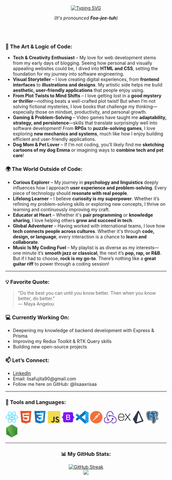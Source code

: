 <div align="center">
  <a href="https://git.io/typing-svg">
    <img src="https://readme-typing-svg.demolab.com?font=Fira+Code&weight=500&size=40&pause=1000&multiline=true&width=950&height=60&lines=Hello+World!+My+name+is+Lisa+Fujita+&color=D8DEE9&background=2E3440&center=true" 
    alt="Typing SVG" />
  </a>
  <br>
  <p><em>(It's pronounced <strong>Foo-jee-tuh</strong>)</em></p>
</div>

<br><br>

<h3>🌟 The Art & Logic of Code:</h3>
<ul>
  <li><strong>Tech & Creativity Enthusiast</strong> – My love for web development stems from my early days of blogging. Seeing how personal and visually appealing websites could be, I dived into <strong>HTML and CSS</strong>, setting the foundation for my journey into software engineering.</li>

  <li><strong>Visual Storyteller</strong> – I love creating digital experiences, from <strong>frontend interfaces</strong> to <strong>illustrations and designs</strong>. My artistic side helps me build <strong>aesthetic, user-friendly applications</strong> that people enjoy using.</li>

  <li><strong>From Plot Twists to Mind Shifts</strong> – I love getting lost in a <strong>good mystery or thriller</strong>—nothing beats a well-crafted plot twist! But when I’m not solving fictional mysteries, I love books that challenge my thinking—especially those on mindset, productivity, and personal growth.</li>

  <li><strong>Gaming & Problem-Solving</strong> – Video games have taught me <strong>adaptability, strategy, and persistence</strong>—skills that translate surprisingly well into software development! From <strong>RPGs</strong> to <strong>puzzle-solving games</strong>, I love exploring <strong>new mechanics and systems</strong>, much like how I enjoy building efficient and user-friendly applications.</li>  

  <li><strong>Dog Mom & Pet Lover</strong> – If I’m not coding, you’ll likely find me <strong>sketching cartoons of my dog Emma</strong> or imagining ways to <strong>combine tech and pet care</strong>!</li>  
</ul>


<h3>🌍 The World Outside of Code:</h3>
<ul>
  <li><strong>Curious Explorer</strong> – My journey in <strong>psychology and linguistics</strong> deeply influences how I approach <strong>user experience and problem-solving</strong>. Every piece of technology should <strong>resonate with real people</strong>.</li>
  
  <li><strong>Lifelong Learner</strong> – I believe <strong>curiosity is my superpower</strong>. Whether it’s refining my problem-solving skills or exploring new concepts, I thrive on learning and continuously improving my craft.</li>
  
  <li><strong>Educator at Heart</strong> – Whether it's <strong>pair programming</strong> or <strong>knowledge sharing</strong>, I love helping others <strong>grow and succeed in tech</strong>.</li>
  
  <li><strong>Global Adventurer</strong> – Having worked with international teams, I love how <strong>tech connects people across cultures</strong>. Whether it's through <strong>code, design, or language</strong>, every interaction is a chance to <strong>learn and collaborate</strong>.</li>
  
  <li><strong>Music Is My Coding Fuel</strong> – My playlist is as diverse as my interests—one minute it’s <strong>smooth jazz or classical</strong>, the next it’s <strong>pop, rap, or R&B</strong>. But if I had to choose, <strong>rock is my go-to</strong>. There’s nothing like a <strong>great guitar riff</strong> to power through a coding session! </li>
</ul>

<hr>

<h3>💡 Favorite Quote:</h3>
<blockquote>
  "Do the best you can until you know better. Then when you know better, do better."  
  <br>— Maya Angelou
</blockquote>


<h3>💻 Currently Working On:</h3>
<ul>
  <li>Deepening my knowledge of backend development with Express & Prisma</li>
  <li>Improving my Redux Toolkit & RTK Query skills</li>
  <li>Building new open-source projects</li>
</ul>

<h3>📫 Let’s Connect:</h3>
<ul>
  <li><a href="https://www.linkedin.com/in/lisa-fujita/">LinkedIn</a></li>
  <li>Email: lisafujita90@gmail.com</li>
  <li>Follow me here on GitHub: @lisaaxrisaa</li>
</ul>

<hr>


<div>
 <h3>🚀 Tools and Languages:</h3>
<p align="left">
  <img src="https://github.com/devicons/devicon/blob/master/icons/react/react-original.svg" width="40" height="40" />
  <img src="https://github.com/devicons/devicon/blob/master/icons/html5/html5-original.svg" width="40" height="40" />
  <img src="https://github.com/devicons/devicon/blob/master/icons/css3/css3-original.svg" width="40" height="40" />
  <img src="https://github.com/devicons/devicon/blob/master/icons/javascript/javascript-original.svg" width="40" height="40" />
  <img src="https://github.com/devicons/devicon/blob/master/icons/bootstrap/bootstrap-original.svg" width="40" height="40" />
  <img src="https://github.com/devicons/devicon/blob/master/icons/vscode/vscode-original.svg" width="40" height="40" />
  <img src="https://github.com/devicons/devicon/blob/master/icons/postman/postman-original.svg" width="40" height="40" />
  <img src="https://github.com/devicons/devicon/blob/master/icons/redux/redux-original.svg" width="40" height="40" />
  <img src="https://raw.githubusercontent.com/devicons/devicon/ca28c779441053191ff11710fe24a9e6c23690d6/icons/express/express-original.svg" width="40" height="40" />
  <img src="https://raw.githubusercontent.com/devicons/devicon/master/icons/prisma/prisma-original.svg" width="40" height="40" />
  <img src="https://raw.githubusercontent.com/devicons/devicon/ca28c779441053191ff11710fe24a9e6c23690d6/icons/postgresql/postgresql-original.svg" width="40" height="40" />
  <img src="https://raw.githubusercontent.com/devicons/devicon/ca28c779441053191ff11710fe24a9e6c23690d6/icons/nodejs/nodejs-original.svg" width="40" height="40" />
</p>


</div>

<hr>

<div align="center">
 <div align="center">
  <h3>📊 My GitHub Stats:</h3>
  <a href="https://git.io/streak-stats">
    <img src="https://github-readme-streak-stats.herokuapp.com?user=lisaaxrisaa&theme=nord" alt="GitHub Streak" />
  </a>
</div>


<div align="center">
  <img src="https://capsule-render.vercel.app/api?type=waving&color=gradient&height=65&section=footer">
</div>


